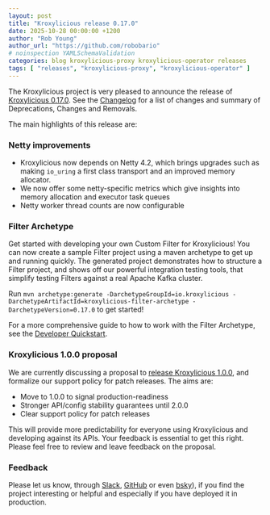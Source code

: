 ```yaml
---
layout: post
title: "Kroxylicious release 0.17.0"
date: 2025-10-28 00:00:00 +1200
author: "Rob Young"
author_url: "https://github.com/robobario"
# noinspection YAMLSchemaValidation
categories: blog kroxylicious-proxy kroxylicious-operator releases
tags: [ "releases", "kroxylicious-proxy", "kroxylicious-operator" ]
---
```


The Kroxylicious project is very pleased to announce the release
of [Kroxylicious 0.17.0](https://github.com/kroxylicious/kroxylicious/releases/tag/v0.17.0). See
the [Changelog](https://github.com/kroxylicious/kroxylicious/blob/main/CHANGELOG.md#0170) for a list of changes and
summary of Deprecations, Changes and Removals.

The main highlights of this release are:

### Netty improvements

* Kroxylicious now depends on Netty 4.2, which brings upgrades such as making `io_uring` a first class transport and an improved memory allocator.
* We now offer some netty-specific metrics which give insights into memory allocation and executor task queues
* Netty worker thread counts are now configurable

### Filter Archetype

Get started with developing your own Custom Filter for Kroxylicious! You can now create a sample Filter project using a maven archetype
to get up and running quickly. The generated project demonstrates how to structure a Filter project, and shows off our powerful integration 
testing tools, that simplify testing Filters against a real Apache Kafka cluster.

Run `mvn archetype:generate -DarchetypeGroupId=io.kroxylicious -DarchetypeArtifactId=kroxylicious-filter-archetype -DarchetypeVersion=0.17.0`
to get started!

For a more comprehensive guide to how to work with the Filter Archetype, see the [Developer Quickstart](https://kroxylicious.io/documentation/0.17.0/html/developer-quick-start/).

### Kroxylicious 1.0.0 proposal

We are currently discussing a proposal to [release Kroxylicious 1.0.0](https://github.com/kroxylicious/design/pull/82), and formalize our support policy for patch releases.
The aims are:

* Move to 1.0.0 to signal production-readiness
* Stronger API/config stability guarantees until 2.0.0
* Clear support policy for patch releases

This will provide more predictability for everyone using Kroxylicious and developing against its APIs. Your feedback is essential to get this right. Please
feel free to review and leave feedback on the proposal.

### Feedback

Please let us know,
through [Slack](https://kroxylicious.slack.com), [GitHub](https://github.com/kroxylicious/kroxylicious/issues) or
even [bsky](https://bsky.app/profile/kroxylicious.io)), if you find the project interesting or helpful and especially if
you have deployed it in production.
